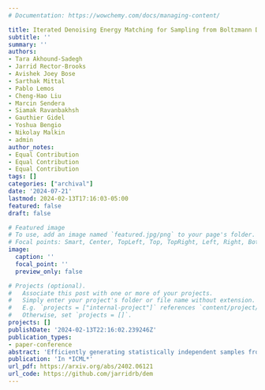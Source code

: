 ```yaml
---
# Documentation: https://wowchemy.com/docs/managing-content/

title: Iterated Denoising Energy Matching for Sampling from Boltzmann Densities
subtitle: ''
summary: ''
authors:
- Tara Akhound-Sadegh
- Jarrid Rector-Brooks
- Avishek Joey Bose
- Sarthak Mittal
- Pablo Lemos
- Cheng-Hao Liu
- Marcin Sendera
- Siamak Ravanbakhsh
- Gauthier Gidel
- Yoshua Bengio
- Nikolay Malkin
- admin
author_notes:
- Equal Contribution
- Equal Contribution
- Equal Contribution
tags: []
categories: ["archival"]
date: '2024-07-21'
lastmod: 2024-02-13T17:16:03-05:00
featured: false
draft: false

# Featured image
# To use, add an image named `featured.jpg/png` to your page's folder.
# Focal points: Smart, Center, TopLeft, Top, TopRight, Left, Right, BottomLeft, Bottom, BottomRight.
image:
  caption: ''
  focal_point: ''
  preview_only: false

# Projects (optional).
#   Associate this post with one or more of your projects.
#   Simply enter your project's folder or file name without extension.
#   E.g. `projects = ["internal-project"]` references `content/project/deep-learning/index.md`.
#   Otherwise, set `projects = []`.
projects: []
publishDate: '2024-02-13T22:16:02.239246Z'
publication_types:
- paper-conference
abstract: 'Efficiently generating statistically independent samples from an unnormalized probability distribution, such as equilibrium samples of many-body systems, is a foundational problem in science. In this paper, we propose Iterated Denoising Energy Matching (iDEM), an iterative algorithm that uses a novel stochastic score matching objective leveraging solely the energy function and its gradient -- and no data samples -- to train a diffusion-based sampler. Specifically, iDEM alternates between (I) sampling regions of high model density from a diffusion-based sampler and (II) using these samples in our stochastic matching objective to further improve the sampler. iDEM is scalable to high dimensions as the inner matching objective, is simulation-free, and requires no MCMC samples. Moreover, by leveraging the fast mode mixing behavior of diffusion, iDEM smooths out the energy landscape enabling efficient exploration and learning of an amortized sampler. We evaluate iDEM on a suite of tasks ranging from standard synthetic energy functions to invariant n-body particle systems. We show that the proposed approach achieves state-of-the-art performance on all metrics and trains 2−5× faster, which allows it to be the first method to train using energy on the challenging 55-particle Lennard-Jones system.'
publication: 'In *ICML*'
url_pdf: https://arxiv.org/abs/2402.06121
url_code: https://github.com/jarridrb/dem
---
```

